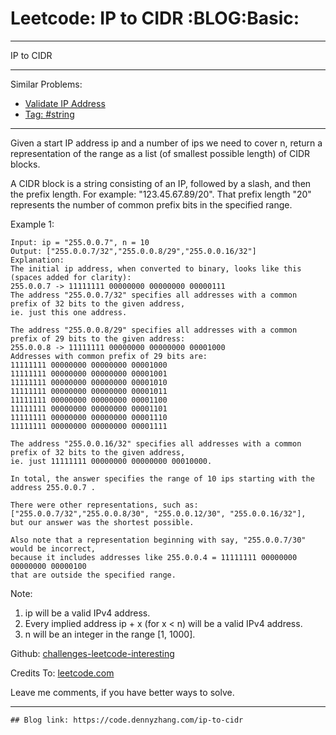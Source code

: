 
# Leetcode: IP to CIDR     :BLOG:Basic:

---

IP to CIDR  

---

Similar Problems:  

-   [Validate IP Address](https://code.dennyzhang.com/validate-ip-address)
-   [Tag: #string](https://code.dennyzhang.com/tag/string)

---

Given a start IP address ip and a number of ips we need to cover n, return a representation of the range as a list (of smallest possible length) of CIDR blocks.  

A CIDR block is a string consisting of an IP, followed by a slash, and then the prefix length. For example: "123.45.67.89/20". That prefix length "20" represents the number of common prefix bits in the specified range.  

Example 1:  

    Input: ip = "255.0.0.7", n = 10
    Output: ["255.0.0.7/32","255.0.0.8/29","255.0.0.16/32"]
    Explanation:
    The initial ip address, when converted to binary, looks like this (spaces added for clarity):
    255.0.0.7 -> 11111111 00000000 00000000 00000111
    The address "255.0.0.7/32" specifies all addresses with a common prefix of 32 bits to the given address,
    ie. just this one address.
    
    The address "255.0.0.8/29" specifies all addresses with a common prefix of 29 bits to the given address:
    255.0.0.8 -> 11111111 00000000 00000000 00001000
    Addresses with common prefix of 29 bits are:
    11111111 00000000 00000000 00001000
    11111111 00000000 00000000 00001001
    11111111 00000000 00000000 00001010
    11111111 00000000 00000000 00001011
    11111111 00000000 00000000 00001100
    11111111 00000000 00000000 00001101
    11111111 00000000 00000000 00001110
    11111111 00000000 00000000 00001111
    
    The address "255.0.0.16/32" specifies all addresses with a common prefix of 32 bits to the given address,
    ie. just 11111111 00000000 00000000 00010000.
    
    In total, the answer specifies the range of 10 ips starting with the address 255.0.0.7 .
    
    There were other representations, such as:
    ["255.0.0.7/32","255.0.0.8/30", "255.0.0.12/30", "255.0.0.16/32"],
    but our answer was the shortest possible.
    
    Also note that a representation beginning with say, "255.0.0.7/30" would be incorrect,
    because it includes addresses like 255.0.0.4 = 11111111 00000000 00000000 00000100 
    that are outside the specified range.

Note:  

1.  ip will be a valid IPv4 address.
2.  Every implied address ip + x (for x < n) will be a valid IPv4 address.
3.  n will be an integer in the range [1, 1000].

Github: [challenges-leetcode-interesting](https://github.com/DennyZhang/challenges-leetcode-interesting/tree/master/problems/ip-to-cidr)  

Credits To: [leetcode.com](https://leetcode.com/problems/ip-to-cidr/description/)  

Leave me comments, if you have better ways to solve.  

---

    ## Blog link: https://code.dennyzhang.com/ip-to-cidr

